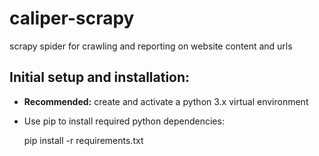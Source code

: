 # caliper-scrapy
scrapy spider for crawling and reporting on website content and urls


## Initial setup and installation:

- **Recommended:** create and activate a python 3.x virtual environment

- Use pip to install required python dependencies:

   pip install -r requirements.txt